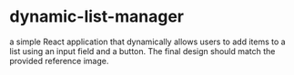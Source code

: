 # dynamic-list-manager
  a simple React application that dynamically allows users to add items to a list using an input field and a button. The final design should match the provided reference image.

